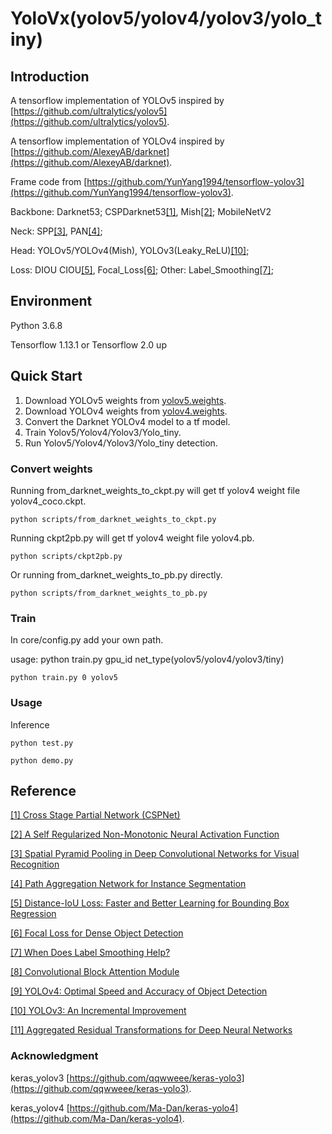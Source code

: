 # YoloVx(yolov5/yolov4/yolov3/yolo_tiny)

## Introduction
A tensorflow implementation of YOLOv5 inspired by [https://github.com/ultralytics/yolov5](https://github.com/ultralytics/yolov5).

A tensorflow implementation of YOLOv4 inspired by [https://github.com/AlexeyAB/darknet](https://github.com/AlexeyAB/darknet).

Frame code from [https://github.com/YunYang1994/tensorflow-yolov3](https://github.com/YunYang1994/tensorflow-yolov3).

Backbone: Darknet53; CSPDarknet53[[1]](https://arxiv.org/pdf/1911.11929.pdf), Mish[[2]](https://arxiv.org/abs/1908.08681); MobileNetV2

Neck: SPP[[3]](https://arxiv.org/abs/1406.4729), PAN[[4]](https://arxiv.org/abs/1803.01534); 

Head: YOLOv5/YOLOv4(Mish), YOLOv3(Leaky_ReLU)[[10]](https://arxiv.org/abs/1804.02767); 

Loss: DIOU CIOU[[5]](https://arxiv.org/pdf/1911.08287v1.pdf), Focal_Loss[[6]](https://arxiv.org/abs/1708.02002);  Other: Label_Smoothing[[7]](https://arxiv.org/pdf/1906.02629.pdf);

## Environment

Python 3.6.8

Tensorflow 1.13.1 or Tensorflow 2.0 up

## Quick Start

1. Download YOLOv5 weights from [yolov5.weights](https://drive.google.com/open?id=1Drs_Aiu7xx6S-ix95f9kNsA6ueKRpN2J).
2. Download YOLOv4 weights from [yolov4.weights](https://drive.google.com/open?id=1cewMfusmPjYWbrnuJRuKhPMwRe_b9PaT).
2. Convert the Darknet YOLOv4 model to a tf model.
3. Train Yolov5/Yolov4/Yolov3/Yolo_tiny.
3. Run Yolov5/Yolov4/Yolov3/Yolo_tiny detection.

### Convert weights

Running from_darknet_weights_to_ckpt.py will get tf yolov4 weight file yolov4_coco.ckpt.

```
python scripts/from_darknet_weights_to_ckpt.py
```

Running ckpt2pb.py will get tf yolov4 weight file yolov4.pb.

```
python scripts/ckpt2pb.py
```

Or running from_darknet_weights_to_pb.py directly.

```
python scripts/from_darknet_weights_to_pb.py
```

### Train

In core/config.py add your own path.

usage: python train.py gpu_id net_type(yolov5/yolov4/yolov3/tiny)

```
python train.py 0 yolov5
```

### Usage

Inference

```
python test.py
```

```
python demo.py
```

## Reference

[[1] Cross Stage Partial Network (CSPNet)](https://arxiv.org/pdf/1911.11929.pdf)

[[2] A Self Regularized Non-Monotonic Neural Activation Function](https://arxiv.org/abs/1908.08681)

[[3] Spatial Pyramid Pooling in Deep Convolutional Networks for Visual Recognition](https://arxiv.org/abs/1406.4729)

[[4] Path Aggregation Network for Instance Segmentation](https://arxiv.org/abs/1803.01534)

[[5] Distance-IoU Loss: Faster and Better Learning for Bounding Box Regression](https://arxiv.org/pdf/1911.08287v1.pdf)

[[6] Focal Loss for Dense Object Detection](https://arxiv.org/abs/1708.02002)

[[7] When Does Label Smoothing Help?](https://arxiv.org/pdf/1906.02629.pdf)

[[8] Convolutional Block Attention Module](https://arxiv.org/abs/1807.06521)

[[9] YOLOv4: Optimal Speed and Accuracy of Object Detection](https://arxiv.org/abs/2004.10934)

[[10] YOLOv3: An Incremental Improvement](https://arxiv.org/abs/1804.02767)

[[11] Aggregated Residual Transformations for Deep Neural Networks](https://arxiv.org/abs/1611.05431)

### Acknowledgment

keras_yolov3 [https://github.com/qqwweee/keras-yolo3](https://github.com/qqwweee/keras-yolo3).

keras_yolov4 [https://github.com/Ma-Dan/keras-yolo4](https://github.com/Ma-Dan/keras-yolo4).

